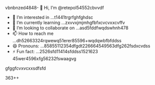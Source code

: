 vbnbnzed4848- 👋 Hi, I’m @retepol54552cbvvdf
- 👀 I’m interested in ...t1441trgrfghfghdsc
- 🌱 I’m currently learning ...zxvvxjmjmhgfbfxcvcvxxcvffv
- 💞️ I’m looking to collaborate on ...asd5fddfwqdswhnh478
- 📫 How to reach me ...dh52663324rqwewq51erer85596+wqdqwbfbfddss
- 😄 Pronouns: ...85855112354dfgdt226664549563dfg262fsdxcvdss
- ⚡ Fun fact: ...2526sfd11414sfddss1521623
45wer4596xfg56232fswaagvg
<!---asd22222fgcvb because its `README.md` (tcvfdhis file) appears on your GitHub profile.54354wqewqehthht5sdf
You can click the Preview link to take a look at your changes.
--->gfggfcvxvcxxsdfsfd
363++
